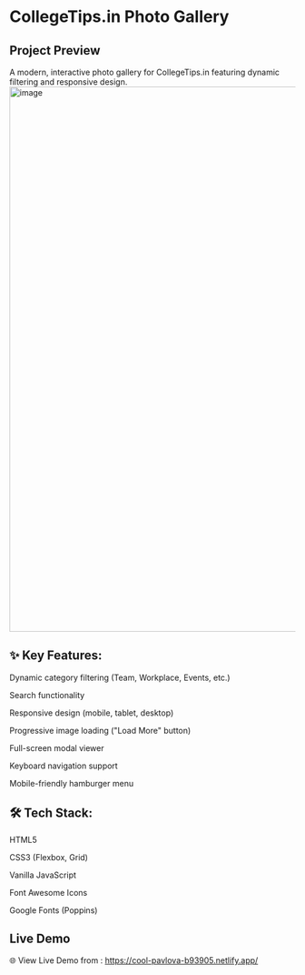 # CollegeTips.in Photo Gallery
## Project Preview 
A modern, interactive photo gallery for CollegeTips.in featuring dynamic filtering and responsive design.
<img width="958" alt="image" src="https://github.com/user-attachments/assets/a032a345-1bfa-44b9-a74d-01adb5e3f48c" />


## ✨ Key Features:

Dynamic category filtering (Team, Workplace, Events, etc.)

Search functionality

Responsive design (mobile, tablet, desktop)

Progressive image loading ("Load More" button)

Full-screen modal viewer

Keyboard navigation support

Mobile-friendly hamburger menu


## 🛠 Tech Stack:

HTML5

CSS3 (Flexbox, Grid)

Vanilla JavaScript

Font Awesome Icons

Google Fonts (Poppins)

## Live Demo
🌐 View Live Demo from : https://cool-pavlova-b93905.netlify.app/
